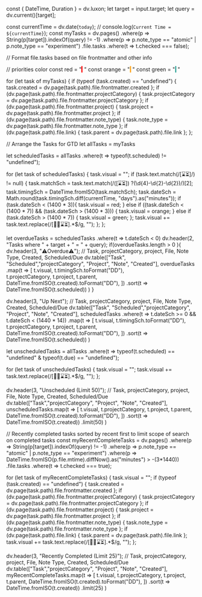 const { DateTime, Duration } = dv.luxon;
let target = input.target;
let query = dv.current()[target];

const currentTime = dv.date(`today`);
// console.log(`Current Time = ${currentTime}`);
const myTasks = dv.pages()
			.where(p => String(p[target]).indexOf(query) != -1)
			.where(p => p.note_type == "atomic" | p.note_type == "experiment")
					.file.tasks
						.where(t => t.checked === false);
							
// Format file.tasks based on file frontmatter and other info

// priorities color
const red = "<span style='border-left: 3px solid red;'>&nbsp;</span>"
const orange = "<span style='border-left: 3px solid orange;'>&nbsp;</span>"
const green = "<span style='border-left: 3px solid rgb(55 166 155);'>&nbsp;</span>"

for (let task of myTasks) {
	if (typeof (task.created) == "undefined") {
	task.created = dv.page(task.path).file.frontmatter.created
	};
	if (dv.page(task.path).file.frontmatter.projectCategory) {
	task.projectCategory = dv.page(task.path).file.frontmatter.projectCategory
	};
	if (dv.page(task.path).file.frontmatter.project) {
	task.project = dv.page(task.path).file.frontmatter.project
	};
	if (dv.page(task.path).file.frontmatter.note_type) {
	task.note_type = dv.page(task.path).file.frontmatter.note_type
	};
	if (dv.page(task.path).file.link) {
	task.parent = dv.page(task.path).file.link
	};
};


// Arrange the Tasks for GTD
let allTasks = myTasks

let scheduledTasks = allTasks
							.where(t => typeof(t.scheduled) != "undefined");
							
for (let task of scheduledTasks) {
    task.visual = "";
	if (task.text.match(/[⌛⏳]/) != null) {
	task.matchSch = task.text.match(/([⌛⏳]) ?(\d{4}-\d{2}-\d{2})/)[2];
	task.timingSch = DateTime.fromISO(task.matchSch);
	task.dateSch = Math.round(task.timingSch.diff(currentTime, "days").as("minutes"));
	if (task.dateSch < (1400 * 3)){
	task.visual = red;
	} else if ((task.dateSch < (1400 * 7)) && (task.dateSch > (1400 * 3))) {
	task.visual = orange;
	} else if (task.dateSch > (1400 * 7)) {
	task.visual = green;
	};
	task.visual += task.text.replace(/[📅📆⌛⏳].*$/g, "");
	};
};

let overdueTasks = scheduledTasks
	    .where(t => t.dateSch < 0)
dv.header(2, "Tasks where " + target + " = " + query);
if(overdueTasks.length > 0 ){
dv.header(3, "⚠️Overdue⚠️");
// Task, projectCategory, project, File, Note Type, Created, Scheduled/Due
dv.table(["Task", "Scheduled","projectCategory", "Project", "Note", "Created"],
    overdueTasks
	    .map(t => [
		t.visual,
		t.timingSch.toFormat("DD"),		
		t.projectCategory,
		t.project,
		t.parent,
		DateTime.fromISO(t.created).toFormat("DD"),
		])
		.sort(t => DateTime.fromISO(t.scheduled))
    )
}

    
dv.header(3, "Up Next");
// Task, projectCategory, project, File, Note Type, Created, Scheduled/Due
dv.table(["Task", "Scheduled","projectCategory", "Project", "Note", "Created"],
    scheduledTasks
		.where(t => t.dateSch >= 0 && t.dateSch < (1440 * 14))
	    .map(t => [
		t.visual,
		t.timingSch.toFormat("DD"),		
		t.projectCategory,
		t.project,
		t.parent,
		DateTime.fromISO(t.created).toFormat("DD"),
		])
		.sort(t => DateTime.fromISO(t.scheduled))
    )

let unscheduledTasks = allTasks
							.where(t => typeof(t.scheduled) == "undefined" & typeof(t.due) == "undefined");
							
for (let task of unscheduledTasks) {
    task.visual = "";
	task.visual += task.text.replace(/[📅📆⌛⏳].*$/g, "");
};
							
dv.header(3, "Unscheduled (Limit 50)");
// Task, projectCategory, project, File, Note Type, Created, Scheduled/Due
dv.table(["Task","projectCategory", "Project", "Note", "Created"],
    unscheduledTasks.map(t => [
		t.visual,
		t.projectCategory,
		t.project,
		t.parent,
		DateTime.fromISO(t.created).toFormat("DD"),
		])
		.sort(t => DateTime.fromISO(t.created))
		.limit(50)
    )

// Recently completed tasks sorted by recent first to limit scope of search on completed tasks
const myRecentCompleteTasks = dv.pages()
					.where(p => String(p[target]).indexOf(query) != -1)
					.where(p => p.note_type == "atomic" | p.note_type == "experiment")
					.where(p => DateTime.fromISO(p.file.mtime).diffNow().as("minutes") > -(3*1440))
					.file.tasks
						.where(t => t.checked === true);

for (let task of myRecentCompleteTasks) {
	task.visual = "";
	if (typeof (task.created) == "undefined") {
	task.created = dv.page(task.path).file.frontmatter.created
	};
	if (dv.page(task.path).file.frontmatter.projectCategory) {
	task.projectCategory = dv.page(task.path).file.frontmatter.projectCategory
	};
	if (dv.page(task.path).file.frontmatter.project) {
	task.project = dv.page(task.path).file.frontmatter.project
	};
	if (dv.page(task.path).file.frontmatter.note_type) {
	task.note_type = dv.page(task.path).file.frontmatter.note_type
	};
	if (dv.page(task.path).file.link) {
	task.parent = dv.page(task.path).file.link
	};
	task.visual += task.text.replace(/[📅📆⌛⏳].*$/g, "");
};

dv.header(3, "Recently Completed (Limit 25)");
// Task, projectCategory, project, File, Note Type, Created, Scheduled/Due
dv.table(["Task","projectCategory", "Project", "Note", "Created"],
    myRecentCompleteTasks.map(t => [
		t.visual,
		t.projectCategory,
		t.project,
		t.parent,
		DateTime.fromISO(t.created).toFormat("DD"),
		])
		.sort(t => DateTime.fromISO(t.created))
		.limit(25)
    )
							